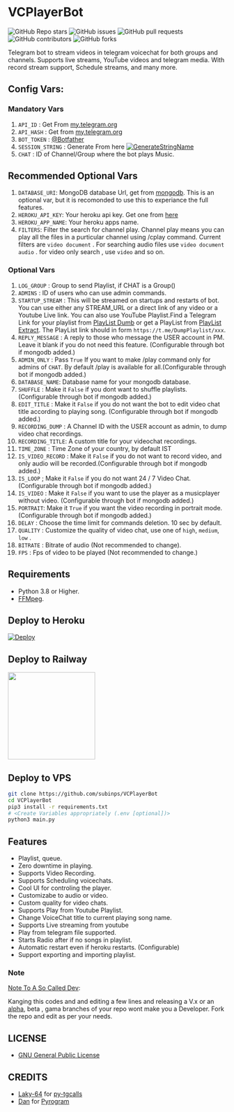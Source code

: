 # VCPlayerBot

![GitHub Repo stars](https://img.shields.io/github/stars/subinps/VCPlayerBot?color=blue&style=flat)
![GitHub issues](https://img.shields.io/github/issues/subinps/VCPlayerBot)
![GitHub pull requests](https://img.shields.io/github/issues-pr/subinps/VCPlayerBot)
![GitHub contributors](https://img.shields.io/github/contributors/subinps/VCPlayerBot?style=flat)
![GitHub forks](https://img.shields.io/github/forks/subinps/VCPlayerBot?style=flat)

Telegram bot to stream videos in telegram voicechat for both groups and channels. Supports live streams, YouTube videos and telegram media. With record stream support, Schedule streams, and many more.

## Config Vars:
### Mandatory Vars
1. `API_ID` : Get From [my.telegram.org](https://my.telegram.org/)
2. `API_HASH` : Get from [my.telegram.org](https://my.telegram.org)
3. `BOT_TOKEN` : [@Botfather](https://telegram.dog/BotFather)
4. `SESSION_STRING` : Generate From here [![GenerateStringName](https://img.shields.io/badge/repl.it-generateStringName-yellowgreen)](https://repl.it/@subinps/getStringName)
5. `CHAT` : ID of Channel/Group where the bot plays Music.

## Recommended Optional Vars

1. `DATABASE_URI`: MongoDB database Url, get from [mongodb](https://cloud.mongodb.com). This is an optional var, but it is recomonded to use this to experiance the full features.
2. `HEROKU_API_KEY`: Your heroku api key. Get one from [here](https://dashboard.heroku.com/account/applications/authorizations/new)
3. `HEROKU_APP_NAME`: Your heroku apps name.
4. `FILTERS`: Filter the search for channel play. Channel play means you can play all the files in a purticular channel using /cplay command. Current filters are `video document` . For searching audio files use `video document audio` . for video only search , use `video` and so on.

### Optional Vars
1. `LOG_GROUP` : Group to send Playlist, if CHAT is a Group()
2. `ADMINS` : ID of users who can use admin commands.
3. `STARTUP_STREAM` : This will be streamed on startups and restarts of bot. You can use either any STREAM_URL or a direct link of any video or a Youtube Live link. You can also use YouTube Playlist.Find a Telegram Link for your playlist from [PlayList Dumb](https://telegram.dog/DumpPlaylist) or get a PlayList from [PlayList Extract](https://telegram.dog/GetAPlaylistbot). The PlayList link should in form `https://t.me/DumpPlaylist/xxx`.
4. `REPLY_MESSAGE` : A reply to those who message the USER account in PM. Leave it blank if you do not need this feature. (Configurable through bot if mongodb added.)
5. `ADMIN_ONLY` : Pass `True` If you want to make /play command only for admins of `CHAT`. By default /play is available for all.(Configurable through bot if mongodb added.)
6. `DATABASE_NAME`: Database name for your mongodb database.
7. `SHUFFLE` : Make it `False` if you dont want to shuffle playlists. (Configurable through bot if mongodb added.)
8. `EDIT_TITLE` : Make it `False` if you do not want the bot to edit video chat title according to playing song. (Configurable through bot if mongodb added.)
9. `RECORDING_DUMP` : A Channel ID with the USER account as admin, to dump video chat recordings.
10. `RECORDING_TITLE`: A custom title for your videochat recordings.
11. `TIME_ZONE` : Time Zone of your country, by default IST
12. `IS_VIDEO_RECORD` : Make it `False` if you do not want to record video, and only audio will be recorded.(Configurable through bot if mongodb added.)
13. `IS_LOOP` ; Make it `False` if you do not want 24 / 7 Video Chat. (Configurable through bot if mongodb added.)
14. `IS_VIDEO` : Make it `False` if you want to use the player as a musicplayer without video. (Configurable through bot if mongodb added.)
15. `PORTRAIT`: Make it `True` if you want the video recording in portrait mode. (Configurable through bot if mongodb added.)
16. `DELAY` : Choose the time limit for commands deletion. 10 sec by default.
18. `QUALITY` : Customize the quality of video chat, use one of `high`, `medium`, `low` . 
19. `BITRATE` : Bitrate of audio (Not recommended to change).
20. `FPS` : Fps of video to be played (Not recommended to change.)



## Requirements
- Python 3.8 or Higher.
- [FFMpeg](https://www.ffmpeg.org/).



## Deploy to Heroku

[![Deploy](https://www.herokucdn.com/deploy/button.svg)](https://heroku.com/deploy?template=https://github.com/HEARTBEAT-Boss/VCPlayerBot)

## Deploy to Railway
<p><a href=https://github.com/subinps/VCPlayerBot/issues/7> <img src="https://img.shields.io/badge/Deploy%20To%20Railway-blueviolet?style=for-the-badge&logo=railway" width="200""/></a></p>

 
## Deploy to VPS

```sh
git clone https://github.com/subinps/VCPlayerBot
cd VCPlayerBot
pip3 install -r requirements.txt
# <Create Variables appropriately (.env [optional])>
python3 main.py
```

## Features

- Playlist, queue.
- Zero downtime in playing.
- Supports Video Recording.
- Supports Scheduling voicechats.
- Cool UI for controling the player.
- Customizabe to audio or video.
- Custom quality for video chats.
- Supports Play from Youtube Playlist.
- Change VoiceChat title to current playing song name.
- Supports Live streaming from youtube
- Play from telegram file supported.
- Starts Radio after if no songs in playlist.
- Automatic restart even if heroku restarts. (Configurable)
- Support exporting and importing playlist.

### Note

[Note To A So Called Dev](https://telegram.dog/subin_works/203): 

Kanging this codes and and editing a few lines and releasing a V.x  or an [alpha](https://telegram.dog/subin_works/204), beta , gama branches of your repo wont make you a Developer.
Fork the repo and edit as per your needs.

## LICENSE

- [GNU General Public License](./LICENSE)


## CREDITS

- [Laky-64](https://github.com/Laky-64) for [py-tgcalls](https://github.com/pytgcalls/pytgcalls)
- [Dan](https://github.com/delivrance) for [Pyrogram](https://github.com/pyrogram/pyrogram)


